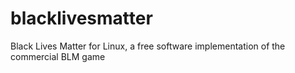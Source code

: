 # blacklivesmatter
Black Lives Matter for Linux, a free software implementation of the commercial BLM game
